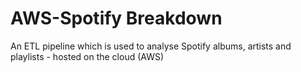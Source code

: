 # AWS-Spotify Breakdown
An ETL pipeline which is used to analyse Spotify albums, artists and playlists - hosted on the cloud (AWS)
